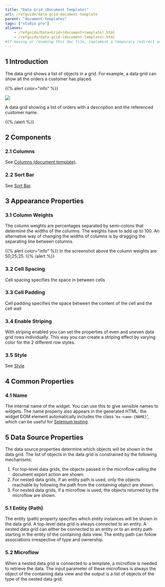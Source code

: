 ```yaml
---
title: "Data Grid (Document Template)"
url: /refguide/data-grid-document-template
parent: "document-templates"
tags: ["studio pro"]
aliases:
    - /refguide/Data+Grid+(document+template).html
    - /refguide/data-grid-(document-template).html
#If moving or renaming this doc file, implement a temporary redirect and let the respective team know they should update the URL in the product. See Mapping to Products for more details.
---
```


## 1 Introduction

The data grid shows a list of objects in a grid. For example, a data grid can show all the orders a customer has placed.

{{% alert color="info" %}}

![](/attachments/refguide/modeling/resources/document-templates/data-grid-document-template/918138.png)

A data grid showing a list of orders with a description and the referenced customer name.

{{% /alert %}}

## 2 Components

### 2.1 Columns

See [Columns (document template)](columns-document-template).

### 2.2 Sort Bar

See [Sort Bar](sort-bar).

## 3 Appearance Properties

### 3.1 Column Weights

The column weights are percentages separated by semi-colons that determine the widths of the columns. The weights have to add up to 100\. An alternative way of changing the widths of columns is by dragging the separating line between columns.

{{% alert color="info" %}}
In the screenshot above the column weights are 50;25;25.
{{% /alert %}}

### 3.2 Cell Spacing

Cell spacing specifies the space in between cells

### 3.3 Cell Padding

Cell padding specifies the space between the content of the cell and the cell wall

### 3.4 Enable Striping

With striping enabled you can set the properties of even and uneven data grid rows individually. This way you can create a striping effect by varying color for the 2 different row styles.

### 3.5 Style

See [Style](style)

## 4 Common Properties

### 4.1 Name

The internal name of the widget. You can use this to give sensible names to widgets. The name property also appears in the generated HTML: the widget DOM element automatically includes the class '`mx-name-{NAME}`', which can be useful for [Selenium testing](/howto/integration/selenium-support).

## 5 Data Source Properties

The data source properties determine which objects will be shown in the data grid. The list of objects in the data grid is constrained by the following mechanisms:

1.  For top-level data grids, the objects passed in the microflow calling the document export action are shown.
2.  For nested data grids, if an entity path is used, only the objects reachable by following the path from the containing object are shown.
3.  For nested data grids, if a microflow is used, the objects returned by the microflow are shown.

### 5.1 Entity (Path)

The entity (path) property specifies which entity instances will be shown in the data grid. A top-level data grid is always connected to an entity. A nested data grid can either be connected to an entity or to an entity path starting in the entity of the containing data view. The entity path can follow associations irrespective of type and ownership.

### 5.2 Microflow

When a nested data grid is connected to a template, a microflow is needed to retrieve the data. The input parameter of these microflows is always the object of the containing data view and the output is a list of objects of the type of the nested data grid.
